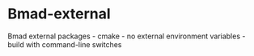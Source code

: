 # Bmad-external
Bmad external packages - cmake - no external environment variables - build with command-line switches
